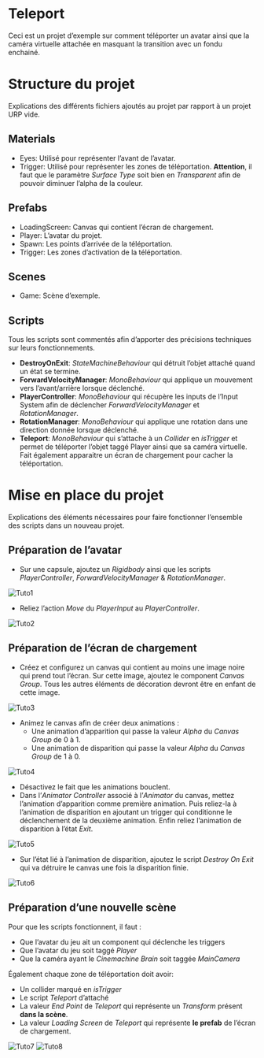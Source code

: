 # Teleport

Ceci est un projet d’exemple sur comment téléporter un avatar ainsi que la caméra virtuelle attachée en masquant la transition avec un fondu enchainé.

# Structure du projet

Explications des différents fichiers ajoutés au projet par rapport à un projet URP vide.

## Materials

* Eyes: Utilisé pour représenter l’avant de l’avatar.
* Trigger: Utilisé pour représenter les zones de téléportation. **Attention**, il faut que le paramètre *Surface Type* soit bien en *Transparent* afin de pouvoir diminuer l’alpha de la couleur.

## Prefabs

* LoadingScreen: Canvas qui contient l’écran de chargement.
* Player: L’avatar du projet.
* Spawn: Les points d’arrivée de la téléportation.
* Trigger: Les zones d’activation de la téléportation.

## Scenes

* Game: Scène d’exemple.

## Scripts

Tous les scripts sont commentés afin d’apporter des précisions techniques sur leurs fonctionnements.

* **DestroyOnExit**: *StateMachineBehaviour* qui détruit l’objet attaché quand un état se termine.
* **ForwardVelocityManager**: *MonoBehaviour* qui applique un mouvement vers l’avant/arrière lorsque déclenché.
* **PlayerController**: *MonoBehaviour* qui récupère les inputs de l’Input System afin de déclencher *ForwardVelocityManager* et *RotationManager*.
* **RotationManager**: *MonoBehaviour* qui applique une rotation dans une direction donnée lorsque déclenché.
* **Teleport**: *MonoBehaviour* qui s’attache à un *Collider* en *isTrigger* et permet de téléporter l’objet taggé Player ainsi que sa caméra virtuelle. Fait également apparaitre un écran de chargement pour cacher la téléportation.

# Mise en place du projet

Explications des éléments nécessaires pour faire fonctionner l’ensemble des scripts dans un nouveau projet.

## Préparation de l’avatar

* Sur une capsule, ajoutez un *Rigidbody* ainsi que les scripts *PlayerController*, *ForwardVelocityManager* & *RotationManager*.

![Tuto1](https://user-images.githubusercontent.com/14953106/166448105-281c85ff-c675-4104-9417-f6cd7269ae1a.png)

* Reliez l’action *Move* du *PlayerInput* au *PlayerController*. 

![Tuto2](https://user-images.githubusercontent.com/14953106/166448266-16e15f97-8b14-4625-b91e-adc7a43c0e16.png)

## Préparation de l’écran de chargement 

* Créez et configurez un canvas qui contient au moins une image noire qui prend tout l’écran. Sur cette image, ajoutez le component *Canvas Group*. Tous les autres éléments de décoration devront être en enfant de cette image. 

![Tuto3](https://user-images.githubusercontent.com/14953106/166448399-faf79d6a-7497-4fe0-9f04-27dd351377e1.png)

* Animez le canvas afin de créer deux animations : 
	* Une animation d’apparition qui passe la valeur *Alpha* du *Canvas Group* de 0 à 1.
	* Une animation de disparition qui passe la valeur *Alpha* du *Canvas Group* de 1 à  0.

![Tuto4](https://user-images.githubusercontent.com/14953106/166448574-b60c20a2-90aa-45c8-9d51-31adbbd1bc82.png)

* Désactivez le fait que les animations bouclent.
* Dans l’*Animator Controller* associé à l’*Animator* du canvas, mettez l’animation d’apparition comme première animation. Puis reliez-la à l’animation de disparition en ajoutant un trigger qui conditionne le déclenchement de la deuxième animation. Enfin reliez l’animation de disparition à l’état *Exit*.

![Tuto5](https://user-images.githubusercontent.com/14953106/166448738-014617db-a6d0-47f0-9533-09f1a3dfb361.png)

* Sur l’état lié à l’animation de disparition, ajoutez le script *Destroy On Exit* qui va détruire le canvas une fois la disparition finie.

![Tuto6](https://user-images.githubusercontent.com/14953106/166448816-67231779-fc14-471c-bd83-2228229e1ecf.png)

## Préparation d’une nouvelle scène

Pour que les scripts fonctionnent, il faut :
* Que l’avatar du jeu ait un component qui déclenche les triggers
* Que l’avatar du jeu soit taggé *Player*
* Que la caméra ayant le *Cinemachine Brain* soit taggée *MainCamera*

Également chaque zone de téléportation doit avoir:

* Un collider marqué en *isTrigger*
* Le script *Teleport* d’attaché
* La valeur *End Point* de *Teleport* qui représente un *Transform* présent **dans la scène**.
* La valeur *Loading Screen* de *Teleport* qui représente **le prefab** de l’écran de chargement.

![Tuto7](https://user-images.githubusercontent.com/14953106/166449236-7fbf09e4-8681-4a70-b313-e4052465c926.png)
![Tuto8](https://user-images.githubusercontent.com/14953106/166449272-1852cad0-1567-4dd0-8094-1cc143922f49.png)

